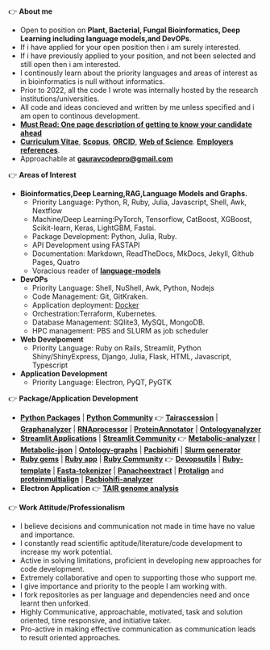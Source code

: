 <p align = "justify">

👉 **About me** 
- Open to position on **Plant, Bacterial, Fungal Bioinformatics, Deep Learning including language models,and DevOPs**.
- If i have applied for your open position then i am surely interested.
- If i have previously applied to your position, and not been selected and still open then i am interested.
- I continously learn about the priority languages and areas of interest as in bioinformatics is null without informatics.
- Prior to 2022, all the code I wrote was internally hosted by the research institutions/universities.
- All code and ideas concieved and written by me unless specified and i am open to continous development.
- [**Must Read: One page description of getting to know your candidate ahead**](https://github.com/gauravcodepro/gauravcodepro/blob/main/aptitude.md)
- [**Curriculum Vitae**](https://github.com/gauravcodepro/gauravcodepro/blob/main/Curriculum_Vitae_Gaurav_Sablok_2024.pdf), [**Scopus**](https://www.scopus.com/authid/detail.uri?authorId=36633064300), [**ORCID**](https://orcid.org/0000-0002-4157-9405), [**Web of Science**](https://www.webofscience.com/wos/author/record/C-5940-2014). [**Employers references**](https://github.com/gauravcodepro/gauravcodepro/blob/main/references.pdf).
- Approachable at [**gauravcodepro@gmail.com**](mailto:gauravcodepro@gmail.com)
  
👉 **Areas of Interest**
- **Bioinformatics,Deep Learning,RAG,Language Models and Graphs.**
  - Priority Language: Python, R, Ruby, Julia, Javascript, Shell, Awk, Nextflow
  - Machine/Deep Learning:PyTorch, Tensorflow, CatBoost, XGBoost, Scikit-learn, Keras, LightGBM, Fastai.
  - Package Development: Python, Julia, Ruby.
  - API Development using FASTAPI
  - Documentation: Markdown, ReadTheDocs, MkDocs, Jekyll, Github Pages, Quatro
  - Voracious reader of [**language-models**](https://paperswithcode.com/)
- **DevOPs**
  - Priority Language: Shell, NuShell, Awk, Python, Nodejs
  - Code Management: Git, GitKraken.
  - Application deployment: [Docker](https://hub.docker.com/u/gauravcodepro)
  - Orchestration:Terraform, Kubernetes.
  - Database Management: SQlite3, MySQL, MongoDB.
  - HPC management: PBS and SLURM as job scheduler
- **Web Develpoment**
  - Priority Language: Ruby on Rails, Streamlit, Python Shiny/ShinyExpress, Django, Julia, Flask, HTML, Javascript, Typescript
- **Application Development**
  - Priority Language: Electron, PyQT, PyGTK

👉 **Package/Application Development**
- [**Python Packages**](https://pypi.org/user/gauravcodepro/) | [**Python Community**](https://www.python.org/community/)  👉 [**Tairaccession**](https://github.com/gauravcodepro/tairaccession) | [**Graphanalyzer**](https://github.com/gauravcodepro/graphanalyzer) | [**RNAprocessor**](https://github.com/gauravcodepro/rnaprocessor) | [**ProteinAnnotator**](https://github.com/gauravcodepro/protein-annotator) | [**Ontologyanalyzer**](https://github.com/gauravcodepro/ontologyanalyzer)
- [**Streamlit Applications**](https://streamlit.io/) | [**Streamlit Community**](https://discuss.streamlit.io/) 👉 [**Metabolic-analyzer**](https://github.com/gauravcodepro/BIGG-metabolic-analyzer-API) | [**Metabolic-json**](https://github.com/gauravcodepro/metabolic-json-modelling) | [**Ontology-graphs**](https://github.com/gauravcodepro/arabidopsis-ontology-graphs) | [**Pacbiohifi**](https://github.com/gauravcodepro/pacbiohifi) | [**Slurm generator**](https://github.com/gauravcodepro/universitat-potsdam-devops-application)
- [**Ruby gems**](https://rubygems.org/profiles/gauravcodepro) | [**Ruby app**](https://www.ruby-forum.com/) | [**Ruby Community**](https://www.ruby-forum.com/) 👉 [**Devopsutils**](https://github.com/gauravcodepro/devops-system) | [**Ruby-template**](https://github.com/gauravcodepro/ruby_gem_creator) | [**Fasta-tokenizer**](https://github.com/gauravcodepro/pacbiohifi-motif-scanner) | [**Panacheextract**](https://rubygems.org/gems/panacheextract) | [**Protalign**](https://github.com/gauravcodepro/proteinalignment-annotation-gem) and [**proteinmultialign**](https://github.com/gauravcodepro/protein-multialign-gem) | [**Pacbiohifi-analyzer**](https://github.com/gauravcodepro/pacbiohifi-analyzer) 
- **Electron Application** 👉 [**TAIR genome analysis**](https://github.com/gauravcodepro/arabidopsis-tair-application)

👉 **Work Attitude/Professionalism**
- I believe decisions and communication not made in time have no value and importance.
- I constantly read scientific aptitude/literature/code development to increase my work potential.
- Active in solving limitations, proficient in developing new approaches for code development.
- Extremely collaborative and open to supporting those who support me.
- I give importance and priority to the people I am working with.
- I fork repositories as per language and dependencies need and once learnt then unforked.
- Highly Communicative, approachable, motivated, task and solution oriented, time responsive, and initiative taker.
- Pro-active in making effective communication as communication leads to result oriented approaches.

